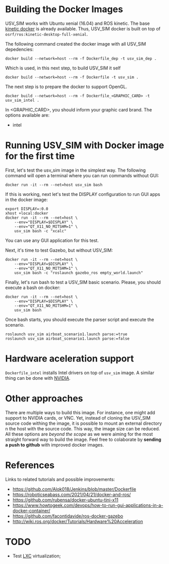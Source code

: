 

# Building the Docker Images

USV_SIM works with Ubuntu xenial (16.04) and ROS kinetic.
The base [kinetic docker](https://github.com/osrf/docker_images/tree/master/ros/kinetic/ubuntu/xenial) is already available. Thus, USV_SIM docker is built on top of `osrf/ros:kinetic-desktop-full-xenial`. 

The following command created the docker image with all USV_SIM depedencies:

```
docker build --network=host --rm -f Dockerfile_dep -t usv_sim_dep .
```

Which is used, in this next step, to build USV_SIM it self


```
docker build --network=host --rm -f Dockerfile -t usv_sim .
```
The next step is to prepare the docker to support OpenGL.
```
docker build --network=host --rm -f Dockerfile_<GRAPHIC_CARD> -t usv_sim_intel .
```
In <GRAPHIC_CARD>, you should inform your graphic card brand. The options available are:
* intel


# Running USV_SIM with Docker image for the first time

First, let's test the usv_sim image in the simplest way. The following command will open a terminal where you can run commands without GUI: 

```
docker run -it --rm --net=host usv_sim bash
```

If this is working, next let's test the DISPLAY configuration to run GUI apps in the docker image:

```
export DISPLAY=:0.0
xhost +local:docker
docker run -it --rm --net=host \
    --env="DISPLAY=$DISPLAY" \
    --env="QT_X11_NO_MITSHM=1" \
    usv_sim bash -c "xcalc"
```
You can use any GUI application for this test. 

Next, it's time to test Gazebo, but without USV_SIM:

```
docker run -it --rm --net=host \
    --env="DISPLAY=$DISPLAY" \
    --env="QT_X11_NO_MITSHM=1" \
    usv_sim bash -c "roslaunch gazebo_ros empty_world.launch"
```

Finally, let's run bash to test a USV_SIM basic scenario. Please, you should execute a bash on docker:

```
docker run -it --rm --net=host \
    --env="DISPLAY=$DISPLAY" \
    --env="QT_X11_NO_MITSHM=1" \
    usv_sim bash
```

Once bash starts, you should execute the parser script and execute the scenario. 

```
roslaunch usv_sim airboat_scenario1.launch parse:=true
roslaunch usv_sim airboat_scenario1.launch parse:=false
```

# Hardware aceleration support

`Dockerfile_intel` installs Intel drivers on top of `usv_sim` image. A similar thing can be done with [NVIDIA](http://wiki.ros.org/docker/Tutorials/Hardware%20Acceleration).


# Other approaches

There are multiple ways to build this image. For instance, one might add support to NVIDIA cards, or VNC.
Yet, instead of cloning the USV_SIM source code withing the image, it is possible to mount an external directory n the host with the source code. This way, the image size can be reduced. All these options are *beyond the scope* as we were aiming for the most straight forward way to build the image. Feel free to colaborate by **sending a push to github** with improved docker images.  

# References

Links to related tutorials and possible improvements:

 - https://github.com/Alok018/Jenkins/blob/master/Dockerfile
 - https://roboticseabass.com/2021/04/21/docker-and-ros/
 - https://github.com/rubensa/docker-ubuntu-tini-x11
 - https://www.howtogeek.com/devops/how-to-run-gui-applications-in-a-docker-container/
 - https://github.com/facontidavide/ros-docker-gazebo
 - http://wiki.ros.org/docker/Tutorials/Hardware%20Acceleration

# TODO

 - Test [LXC](https://artivis.github.io/post/2020/lxc/) virtualization;
